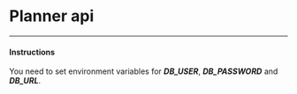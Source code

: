 # Planner api

---
#### Instructions
You need to set environment variables for ***DB_USER***, ***DB_PASSWORD*** and ***DB_URL***.